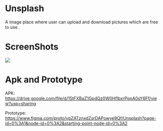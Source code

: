 # Unsplash
 A image place where user can upload and download pictures which are free to use .
# ScreenShots
 <img src="https://github.com/manavnim/Unsplash/blob/dd704ba23a716f2d21907e4738e459a8402fa3f4/Unsplash.png">
 
# Apk and Prototype 
 APK: https://drive.google.com/file/d/15tFXBaZ1GpdQz0W0HflbxrPpnA0sY6Ff/view?usp=sharing 

 Prototype: https://www.figma.com/proto/vpZATznxdZsrDAPowye9Qf/Unsplash?page-id=0%3A1&node-id=0%3A2&starting-point-node-id=0%3A2
 <link src='https://www.figma.com/proto/vpZATznxdZsrDAPowye9Qf/Unsplash?page-id=0%3A1&node-id=0%3A2&starting-point-node-id=0%3A2'>
